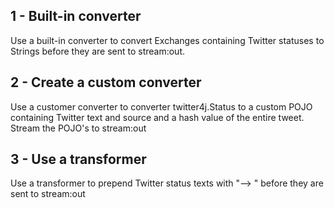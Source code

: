 1 - Built-in converter
---
Use a built-in converter to convert Exchanges containing Twitter statuses to Strings before they are sent to stream:out.

2 - Create a custom converter
---
Use a customer converter to converter twitter4j.Status to a custom POJO containing Twitter text and source and a hash value of the entire tweet.
Stream the POJO's to stream:out

3 - Use a transformer
---
Use a transformer to prepend Twitter status texts with "--> " before they are sent to stream:out

